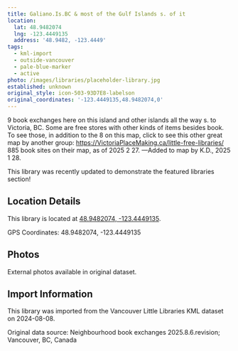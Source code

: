 ```yaml
---
title: Galiano.Is.BC & most of the Gulf Islands s. of it
location:
  lat: 48.9482074
  lng: -123.4449135
  address: '48.9482, -123.4449'
tags:
  - kml-import
  - outside-vancouver
  - pale-blue-marker
  - active
photo: /images/libraries/placeholder-library.jpg
established: unknown
original_style: icon-503-93D7E8-labelson
original_coordinates: '-123.4449135,48.9482074,0'
---
```

9 book exchanges here on this island and other islands all the way s. to Victoria, BC.
Some are free stores with other kinds of items besides book.
To see those, in addition to the 8 on this map, click to see this other great map by another group:
https://VictoriaPlaceMaking.ca/little-free-libraries/
885 book sites on their map, as of 2025 2 27.
—Added to map by K.D., 2025 1 28.

This library was recently updated to demonstrate the featured libraries section!

## Location Details

This library is located at [48.9482074, -123.4449135](https://www.google.com/maps?q=48.9482074,-123.4449135).

GPS Coordinates: 48.9482074, -123.4449135

## Photos

External photos available in original dataset.

## Import Information

This library was imported from the Vancouver Little Libraries KML dataset on 2024-08-08.

Original data source: Neighbourhood book exchanges 2025.8.6.revision; Vancouver, BC, Canada

